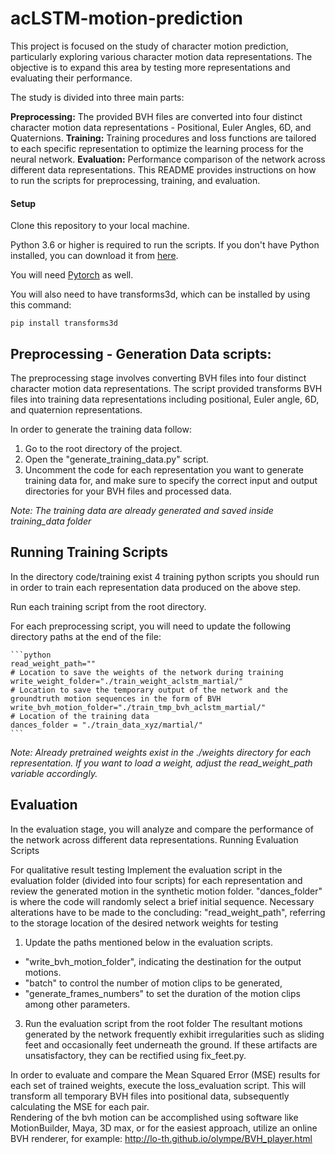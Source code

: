 # acLSTM-motion-prediction
This project is focused on the study of character motion prediction, particularly exploring various character motion data representations. The objective is to expand this area by testing more representations and evaluating their performance.

The study is divided into three main parts:

**Preprocessing:** The provided BVH files are converted into four distinct character motion data representations - Positional, Euler Angles, 6D, and Quaternions.
**Training:** Training procedures and loss functions are tailored to each specific representation to optimize the learning process for the neural network.
**Evaluation:** Performance comparison of the network across different data representations.
This README provides instructions on how to run the scripts for preprocessing, training, and evaluation.

#### Setup

Clone this repository to your local machine.

Python 3.6 or higher is required to run the scripts. If you don't have Python installed, you can download it from [here](https://www.python.org/downloads/).

You will need  [Pytorch](https://pytorch.org/) as well.

You will also need to have transforms3d, which can be installed by using this command:
```
pip install transforms3d
```
## Preprocessing - Generation Data scripts:
The preprocessing stage involves converting BVH files into four distinct character motion data representations. The script provided transforms BVH files into training data representations including positional, Euler angle, 6D, and quaternion representations.

In order to generate the training data follow:
1. Go to the root directory of the project.
2. Open the "generate_training_data.py" script.
3. Uncomment the code for each representation you want to generate training data for, and make sure to specify the correct input and output directories for your BVH files and processed data.

*Note: The training data are already generated and saved inside training_data folder*


## Running Training Scripts
In the directory code/training exist 4 training python scripts you should run in order to train each representation data produced on the above step.

Run each training script from the root directory.

For each preprocessing script, you will need to update the following directory paths at the end of the file:

    ```python
    read_weight_path=""
    # Location to save the weights of the network during training
    write_weight_folder="./train_weight_aclstm_martial/"
    # Location to save the temporary output of the network and the groundtruth motion sequences in the form of BVH
    write_bvh_motion_folder="./train_tmp_bvh_aclstm_martial/"
    # Location of the training data
    dances_folder = "./train_data_xyz/martial/"
    ```

*Note: Already pretrained weights exist in the ./weights directory for each representation. If you want to load a weight, adjust the read_weight_path variable accordingly.*


## Evaluation

In the evaluation stage, you will analyze and compare the performance of the network across different data representations.
Running Evaluation Scripts

For qualitative result testing
Implement the evaluation script in the evaluation folder (divided into four scripts) for each representation and review the generated motion in the synthetic motion folder. "dances_folder" is where the code will randomly select a brief initial sequence. Necessary alterations have to be made to the concluding:
"read_weight_path", referring to the storage location of the desired network weights for testing


1.	Update the paths mentioned below in the evaluation scripts.
   - "write_bvh_motion_folder", indicating the destination for the output motions.  
   - "batch" to control the number of motion clips to be generated, 
   - "generate_frames_numbers" to set the duration of the motion clips among other parameters.
3.	Run the evaluation script from the root folder
The resultant motions generated by the network frequently exhibit irregularities such as sliding feet and occasionally feet underneath the ground. If these artifacts are unsatisfactory, they can be rectified using fix_feet.py. 

In order to evaluate and compare the Mean Squared Error (MSE) results for each set of trained weights, execute the loss_evaluation script. This will transform all temporary BVH files into positional data, subsequently calculating the MSE for each pair.			
Rendering of the bvh motion can be accomplished using software like MotionBuilder, Maya, 3D max, or for the easiest approach, utilize an online BVH renderer, for example: http://lo-th.github.io/olympe/BVH_player.html

